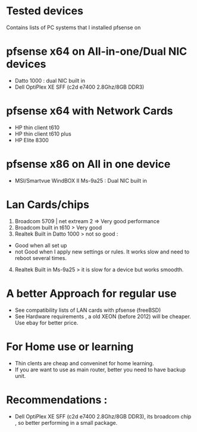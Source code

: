 # Tested devices
Contains lists of PC systems that I installed pfsense on 

# pfsense x64 on All-in-one/Dual NIC devices
- Datto 1000 : dual NIC built in 
- Dell OptiPlex XE SFF (c2d e7400 2.8Ghz/8GB DDR3)

# pfsense x64 with Network Cards
- HP thin client t610
- HP thin client t610 plus
- HP Elite 8300


# pfsense x86 on All in one device
- MSI/Smartvue WindBOX II Ms-9a25 : Dual NIC built in

# Lan Cards/chips 
1. Broadcom 5709 | net extream 2 => Very good performance 
2. Broadcom built in t610 > Very good 
3. Realtek Built in Datto 1000 > not so good : 
  - Good when all set up
  - not Good when I apply new settings or rules. It works slow and need to reboot several times. 
4. Realtek Built in Ms-9a25 > it is slow for a device but works smoodth.  

# A better Approach for regular use
- See compatibility lists of LAN cards with pfsense (freeBSD)
- See Hardware requirements , a old XEON (before 2012) will be cheaper. Use ebay for better price. 

# For Home use or learning 
- Thin clents are cheap and conveninet for home learning.
- If you are want to use as main router, better you need to have backup unit.

# Recommendations :
- Dell OptiPlex XE SFF (c2d e7400 2.8Ghz/8GB DDR3), its broadcom chip , so better performing in a small package. 
